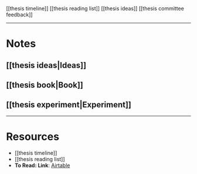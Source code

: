 [[thesis timeline]]
[[thesis reading list]]
[[thesis ideas]]
[[thesis committee feedback]]

---
# Notes
## [[thesis ideas|Ideas]]
## [[thesis book|Book]]
## [[thesis experiment|Experiment]]
---
# Resources
- [[thesis timeline]]
- [[thesis reading list]]
- **To Read: Link**: [Airtable](https://airtable.com/tblCrvhS7vx2NE7wR/viwlro8UkqyJkLeHP?blocks=hide)